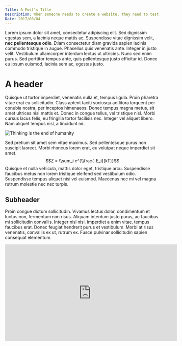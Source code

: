 ```yaml
---
Title: A Post's Title
Description: When someone needs to create a website, they need to test out the theme's general post layout
Date: 2017/08/04
---
```


Lorem ipsum dolor sit amet, consectetur adipiscing elit. Sed dignissim egestas sem, a lacinia neque mattis ac. Suspendisse vitae dignissim velit, **nec pellentesque odio**. Etiam consectetur diam gravida sapien lacinia commodo tristique in augue. Phasellus quis venenatis ante. Integer in justo velit. Vestibulum ullamcorper interdum lectus ut ultricies. Nunc sed enim purus. Sed porttitor tempus ante, quis pellentesque justo efficitur id. Donec eu ipsum euismod, lacinia sem ac, egestas justo.

# A header
Quisque ut tortor imperdiet, venenatis nulla et, tempus ligula. Proin pharetra vitae erat eu sollicitudin. Class aptent taciti sociosqu ad litora torquent per conubia nostra, per inceptos himenaeos. Donec tempus magna metus, sit amet ultrices nisl mattis et. Donec in congue tellus, vel tristique nisl. Morbi cursus lacus felis, eu fringilla tortor facilisis nec. Integer vel aliquet libero. Nam aliquet tempus nisl, a tincidunt mi.

![Thinking is the end of humanity](%base_url%/assets/thonk.png)

Sed pretium sit amet sem vitae maximus. Sed pellentesque purus non suscipit laoreet. Morbi rhoncus lorem erat, eu volutpat neque imperdiet sit amet. $$Z = \\sum_i e^{\\frac{-E_i}{kT}}$$ Quisque et nulla vehicula, mattis dolor eget, tristique arcu. Suspendisse faucibus metus non lorem tristique eleifend sed vestibulum odio. Suspendisse tempus aliquet nisi vel euismod. Maecenas nec mi vel magna rutrum molestie nec nec turpis.

## Subheader
Proin congue dictum sollicitudin. Vivamus lectus dolor, condimentum et luctus non, fermentum non risus. Aliquam interdum justo purus, ac faucibus mi sollicitudin convallis. Integer nisl nisl, imperdiet a enim vitae, tempus faucibus erat. Donec feugiat hendrerit purus et vestibulum. Morbi at risus venenatis, convallis ex ut, rutrum ex. Fusce pulvinar sollicitudin sapien consequat elementum.

<div class="aspect-ratio"><iframe width="560" height="315" src="https://www.youtube.com/embed/xgdNBQCdhdA" frameborder="0" allowfullscreen></iframe></div>
